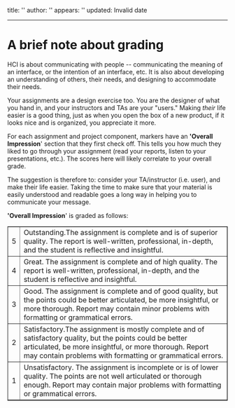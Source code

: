 title: ''
author: ''
appears: ''
updated: Invalid date

---

# A brief note about grading

HCI is about communicating with people -- communicating the meaning of an interface, or the intention of an interface, etc. It is also about developing an understanding of others, their needs, and designing to accommodate their needs.

Your assignments are a design exercise too. You are the designer of what you hand in, and your instructors and TAs are your "users." Making _their_ life easier is a good thing, just as when you open the box of a new product, if it looks nice and is organized, you appreciate it more.

For each assignment and project component, markers have an **'Overall Impression**' section that they first check off. This tells you how much they liked to go through your assignment (read your reports, listen to your presentations, etc.). The scores here will likely correlate to your overall grade.

The suggestion is therefore to: consider your TA/instructor (i.e. user), and make their life easier. Taking the time to make sure that your material is easily understood and readable goes a long way in helping you to communicate your message.

**'Overall Impression**' is graded as follows:

<table border="1"><tr><td>5</td><td>Outstanding.The assignment is complete and is of superior quality. The report is well-written, professional, in-depth, and the student is reflective and insightful.</td></tr>
<tr><td>4</td><td>Great. The assignment is complete and of high quality.  The report is well-written, professional, in-depth, and the student is reflective and insightful.</td></tr>
<tr><td>3</td><td>Good. The assignment is complete and of good quality, but the points could be better articulated, be more insightful, or more thorough. Report may contain minor problems with formatting or grammatical errors.</td></tr>
<tr><td>2</td><td>Satisfactory.The assignment is mostly complete and of satisfactory quality, but the points could be better articulated, be more insightful, or more thorough. Report may contain problems with formatting or grammatical errors.</td></tr>
<tr><td>1</td><td>Unsatisfactory. The assignment is incomplete or is of lower quality. The points are not well articulated or thorough  enough. Report may contain major problems with formatting or grammatical errors.</td></tr>
</table>
